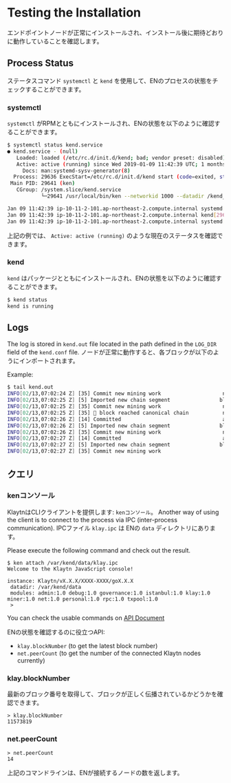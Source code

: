 # Testing the Installation <a id="testing-the-installation"></a>

エンドポイントノードが正常にインストールされ、インストール後に期待どおりに動作していることを確認します。

## Process Status <a id="process-status"></a>

ステータスコマンド `systemctl` と `kend` を使用して、ENのプロセスの状態をチェックすることができます。

### systemctl <a id="systemctl"></a>

`systemctl` がRPMとともにインストールされ、ENの状態を以下のように確認することができます。

```bash
$ systemctl status kend.service
● kend.service - (null)
   Loaded: loaded (/etc/rc.d/init.d/kend; bad; vendor preset: disabled)
   Active: active (running) since Wed 2019-01-09 11:42:39 UTC; 1 months 4 days ago
     Docs: man:systemd-sysv-generator(8)
  Process: 29636 ExecStart=/etc/rc.d/init.d/kend start (code=exited, status=0/SUCCESS)
 Main PID: 29641 (ken)
   CGroup: /system.slice/kend.service
           └─29641 /usr/local/bin/ken --networkid 1000 --datadir /kend_home --port 32323 --srvtype fasthttp --metrics --prometheus --verbosity 3 --txpool.global...

Jan 09 11:42:39 ip-10-11-2-101.ap-northeast-2.compute.internal systemd[1]: Starting (null)...
Jan 09 11:42:39 ip-10-11-2-101.ap-northeast-2.compute.internal kend[29636]: Starting kend: [ OK ]
Jan 09 11:42:39 ip-10-11-2-101.ap-northeast-2.compute.internal systemd[1]: Started (null).
```

上記の例では、 `Active: active (running)` のような現在のステータスを確認できます。

### kend <a id="kend"></a>

`kend` はパッケージとともにインストールされ、ENの状態を以下のように確認することができます。

```bash
$ kend status
kend is running
```

## Logs <a id="logs"></a>

The log is stored in `kend.out` file located in the path defined in the `LOG_DIR` field of the `kend.conf` file. ノードが正常に動作すると、各ブロックが以下のようにインポートされます。

Example:

```bash
$ tail kend.out
INFO[02/13,07:02:24 Z] [35] Commit new mining work                    number=11572924 txs=0 elapsed=488.336µs
INFO[02/13,07:02:25 Z] [5] Imported new chain segment                blocks=1 txs=0 mgas=0.000     elapsed=1.800ms   mgasps=0.000       number=11572924 hash=f46d09…ffb2dc cache=1.59mB
INFO[02/13,07:02:25 Z] [35] Commit new mining work                    number=11572925 txs=0 elapsed=460.485µs
INFO[02/13,07:02:25 Z] [35] 🔗 block reached canonical chain           number=11572919 hash=01e889…524f02
INFO[02/13,07:02:26 Z] [14] Committed                                 address=0x1d4E05BB72677cB8fa576149c945b57d13F855e4 hash=1fabd3…af66fe number=11572925
INFO[02/13,07:02:26 Z] [5] Imported new chain segment                blocks=1 txs=0 mgas=0.000     elapsed=1.777ms   mgasps=0.000       number=11572925 hash=1fabd3…af66fe cache=1.59mB
INFO[02/13,07:02:26 Z] [35] Commit new mining work                    number=11572926 txs=0 elapsed=458.665µs
INFO[02/13,07:02:27 Z] [14] Committed                                 address=0x1d4E05BB72677cB8fa576149c945b57d13F855e4 hash=60b9aa…94f648 number=11572926
INFO[02/13,07:02:27 Z] [5] Imported new chain segment                blocks=1 txs=0 mgas=0.000     elapsed=1.783ms   mgasps=0.000       number=11572926 hash=60b9aa…94f648 cache=1.59mB
INFO[02/13,07:02:27 Z] [35] Commit new mining work      
```

## クエリ <a id="queries"></a>

### kenコンソール <a id="ken-console"></a>

KlaytnはCLIクライアントを提供します: `kenコンソール`。 Another way of using the client is to connect to the process via IPC (inter-process communication). IPCファイル `klay.ipc` は ENの `data` ディレクトリにあります。

Please execute the following command and check out the result.

```text
$ ken attach /var/kend/data/klay.ipc
Welcome to the Klaytn JavaScript console!

instance: Klaytn/vX.X.X/XXXX-XXXX/goX.X.X
 datadir: /var/kend/data
 modules: admin:1.0 debug:1.0 governance:1.0 istanbul:1.0 klay:1.0 miner:1.0 net:1.0 personal:1.0 rpc:1.0 txpool:1.0
 >
```

You can check the usable commands on [API Document](../../../../dapp/json-rpc/README.md)

ENの状態を確認するのに役立つAPI:

* `klay.blockNumber` (to get the latest block number)
* `net.peerCount` (to get the number of the connected Klaytn nodes currently)

### klay.blockNumber <a id="klay-blocknumber"></a>

最新のブロック番号を取得して、ブロックが正しく伝播されているかどうかを確認できます。

```text
> klay.blockNumber
11573819
```

### net.peerCount <a id="net-peercount"></a>

```text
> net.peerCount
14
```

上記のコマンドラインは、ENが接続するノードの数を返します。





